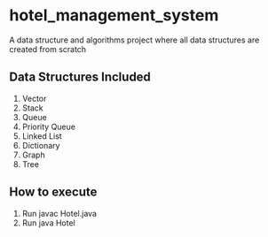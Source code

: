 # hotel_management_system
A data structure and algorithms project where all data structures are created from scratch

## Data Structures Included
1. Vector
2. Stack
3. Queue
4. Priority Queue
5. Linked List
6. Dictionary
7. Graph
8. Tree

## How to execute
1. Run javac Hotel.java
2. Run java Hotel
